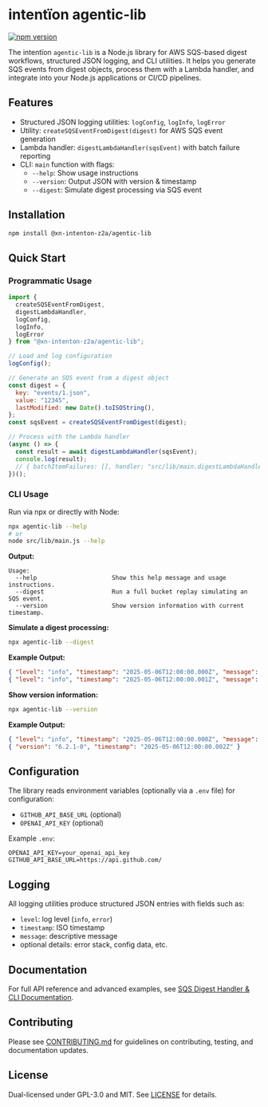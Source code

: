 # intentïon agentic-lib

[![npm version](https://img.shields.io/npm/v/@xn-intenton-z2a/agentic-lib.svg)](https://www.npmjs.com/package/@xn-intenton-z2a/agentic-lib)

The intentïon `agentic-lib` is a Node.js library for AWS SQS-based digest workflows, structured JSON logging, and CLI utilities. It helps you generate SQS events from digest objects, process them with a Lambda handler, and integrate into your Node.js applications or CI/CD pipelines.

## Features

- Structured JSON logging utilities: `logConfig`, `logInfo`, `logError`
- Utility: `createSQSEventFromDigest(digest)` for AWS SQS event generation
- Lambda handler: `digestLambdaHandler(sqsEvent)` with batch failure reporting
- CLI: `main` function with flags:
  - `--help`: Show usage instructions
  - `--version`: Output JSON with version & timestamp
  - `--digest`: Simulate digest processing via SQS event

## Installation

```bash
npm install @xn-intenton-z2a/agentic-lib
```

## Quick Start

### Programmatic Usage

```js
import {
  createSQSEventFromDigest,
  digestLambdaHandler,
  logConfig,
  logInfo,
  logError
} from "@xn-intenton-z2a/agentic-lib";

// Load and log configuration
logConfig();

// Generate an SQS event from a digest object
const digest = {
  key: "events/1.json",
  value: "12345",
  lastModified: new Date().toISOString(),
};
const sqsEvent = createSQSEventFromDigest(digest);

// Process with the Lambda handler
(async () => {
  const result = await digestLambdaHandler(sqsEvent);
  console.log(result);
  // { batchItemFailures: [], handler: "src/lib/main.digestLambdaHandler" }
})();
```

### CLI Usage

Run via npx or directly with Node:

```bash
npx agentic-lib --help
# or
node src/lib/main.js --help
```

**Output:**
```
Usage:
  --help                     Show this help message and usage instructions.
  --digest                   Run a full bucket replay simulating an SQS event.
  --version                  Show version information with current timestamp.
```

**Simulate a digest processing:**
```bash
npx agentic-lib --digest
```
**Example Output:**
```json
{ "level": "info", "timestamp": "2025-05-06T12:00:00.000Z", "message": "Configuration loaded", "config": {} }
{ "level": "info", "timestamp": "2025-05-06T12:00:00.001Z", "message": "Digest Lambda received event: { ... }" }
```

**Show version information:**
```bash
npx agentic-lib --version
```
**Example Output:**
```json
{ "level": "info", "timestamp": "2025-05-06T12:00:00.000Z", "message": "Configuration loaded", "config": {} }
{ "version": "6.2.1-0", "timestamp": "2025-05-06T12:00:00.002Z" }
```

## Configuration

The library reads environment variables (optionally via a `.env` file) for configuration:

- `GITHUB_API_BASE_URL` (optional)
- `OPENAI_API_KEY` (optional)

Example `.env`:
```env
OPENAI_API_KEY=your_openai_api_key
GITHUB_API_BASE_URL=https://api.github.com/
```

## Logging

All logging utilities produce structured JSON entries with fields such as:

- `level`: log level (`info`, `error`)
- `timestamp`: ISO timestamp
- `message`: descriptive message
- optional details: error stack, config data, etc.

## Documentation

For full API reference and advanced examples, see [SQS Digest Handler & CLI Documentation](docs/agenticHandler.md).

## Contributing

Please see [CONTRIBUTING.md](../CONTRIBUTING.md) for guidelines on contributing, testing, and documentation updates.

## License

Dual-licensed under GPL-3.0 and MIT. See [LICENSE](../LICENSE) for details.
